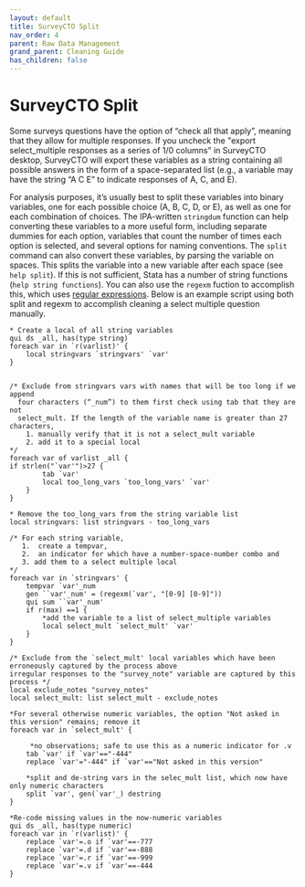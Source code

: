 ```yaml
---
layout: default
title: SurveyCTO Split
nav_order: 4
parent: Raw Data Management
grand_parent: Cleaning Guide
has_children: false
---
```


# SurveyCTO Split

Some surveys questions have the option of “check all that apply”, meaning that they allow for multiple responses. If you uncheck the "export select_multiple responses as a series of 1/0 columns" in SurveyCTO desktop, SurveyCTO will export these variables as a string containing all possible answers in the form of a space-separated list (e.g., a variable may have the string “A C E” to indicate responses of A, C, and E). 

For analysis purposes, it’s usually best to split these variables into binary variables, one for each possible choice (A, B, C, D, or E), as well as one for each combination of choices. The IPA-written `stringdum` function can help converting these variables to a more useful form, including separate dummies for each option, variables that count the number of times each option is selected, and several options for naming conventions. The `split` command can also convert these variables, by parsing the variable on spaces. This splits the variable into a new variable after each space (see `help split`). If this is not sufficient, Stata has a number of string functions (`help string functions`). You can also use the `regexm` fuction to accomplish this, which uses [regular expressions](https://www.stata.com/support/faqs/data-management/regular-expressions/). Below is an example script using both split and regexm to accomplish cleaning a select multiple question manually.

```
* Create a local of all string variables
qui ds _all, has(type string)                     
foreach var in `r(varlist)' {                          
    local stringvars `stringvars' `var'
}
 

/* Exclude from stringvars vars with names that will be too long if we append
  four characters (“_num”) to them first check using tab that they are not 
  select_mult. If the length of the variable name is greater than 27 characters,
    1. manually verify that it is not a select_mult variable
    2. add it to a special local  
*/
foreach var of varlist _all {
if strlen("`var'")>27 {       
        tab `var'               
        local too_long_vars `too_long_vars' `var'                           
    }
}

* Remove the too_long_vars from the string variable list
local stringvars: list stringvars - too_long_vars     

/* For each string variable, 
   1.  create a tempvar, 
   2.  an indicator for which have a number-space-number combo and 
   3. add them to a select multiple local    
*/   
foreach var in `stringvars' {         
    tempvar `var'_num         
    gen ``var'_num' = (regexm(`var', "[0-9] [0-9]"))    
    qui sum ``var'_num'                     
    if r(max) ==1 {                 
        *add the variable to a list of select_multiple variables
        local select_mult `select_mult' `var'        
    }
}

/* Exclude from the `select_mult' local variables which have been erroneously captured by the process above
irregular responses to the "survey_note" variable are captured by this process */
local exclude_notes "survey_notes"
local select_mult: list select_mult - exclude_notes           

*For several otherwise numeric variables, the option "Not asked in this version" remains; remove it
foreach var in `select_mult' {

     *no observations; safe to use this as a numeric indicator for .v
    tab `var' if `var'=="-444" 
    replace `var'="-444" if `var'=="Not asked in this version"

    *split and de-string vars in the selec_mult list, which now have only numeric characters
    split `var', gen(`var'_) destring                  
}
 
*Re-code missing values in the now-numeric variables
qui ds _all, has(type numeric)                  
foreach var in `r(varlist)' {           
    replace `var'=.o if `var'==-777
    replace `var'=.d if `var'==-888
    replace `var'=.r if `var'==-999
    replace `var'=.v if `var'==-444
}
```

